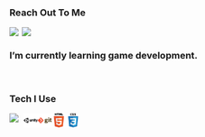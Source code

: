 ### Reach Out To Me

[<img width="22" src="https://unpkg.com/simple-icons@v4/icons/linkedin.svg" align="left" />][linkedin]
[<img width="22" src="https://unpkg.com/simple-icons@v4/icons/codeforces.svg" align="left" />][codeforces]


<br />

### I’m currently learning game development.
<br />

### Tech I Use


<img src="https://raw.githubusercontent.com/github/explore/f3e22f0dca2be955676bc70d6214b95b13354ee8/topics/c#/c#.png" width=25 heigth=25 align="left" />
<img src="https://raw.githubusercontent.com/github/explore/80688e429a7d4ef2fca1e82350fe8e3517d3494d/topics/unity/unity.png" width=25 heigth=25 align="left"/>
<img src="https://raw.githubusercontent.com/github/explore/80688e429a7d4ef2fca1e82350fe8e3517d3494d/topics/git/git.png" width=25 heigth=25 align="left" />
<img src="https://raw.githubusercontent.com/github/explore/80688e429a7d4ef2fca1e82350fe8e3517d3494d/topics/html/html.png" width=25 heigth=25 align="left" />
<img src="https://raw.githubusercontent.com/github/explore/80688e429a7d4ef2fca1e82350fe8e3517d3494d/topics/css/css.png" width=25 heigth=25 align="left" />








[linkedin]: linkedin.com/in/kerem-toplu/
[codeforces]: https://codeforces.com/profile/keremtpl
